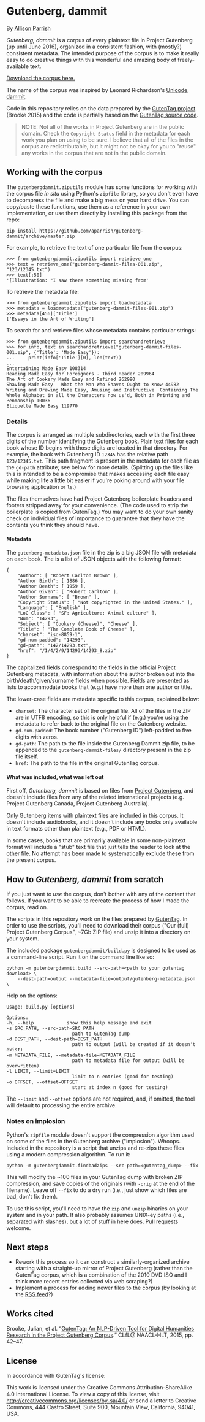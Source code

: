 # Gutenberg, dammit

By [Allison Parrish](http://www.decontextualize.com/)

*Gutenberg, dammit* is a corpus of every plaintext file in Project Gutenberg (up
until June 2016), organized in a consistent fashion, with (mostly?) consistent
metadata. The intended purpose of the corpus is to make it really easy to do
creative things with this wonderful and amazing body of freely-available text.

[Download the corpus here.](TK)

The name of the corpus was inspired by Leonard Richardson's [Unicode,
dammit](https://www.crummy.com/software/BeautifulSoup/bs4/doc/#unicode-dammit).

Code in this repository relies on the data prepared by the [GutenTag
project](http://www.cs.toronto.edu/~jbrooke/gutentag/) (Brooke 2015) and the
code is partially based on the [GutenTag source
code](https://github.com/julianbrooke/GutenTag).

> NOTE: Not all of the works in Project Gutenberg are in the public domain.
> Check the `Copyright Status` field in the metadata for each work you plan on
> using to be sure. I believe that all of the files in the corpus are
> redistributable, but it might not be okay for you to "reuse" any works in the
> corpus that are not in the public domain.

## Working with the corpus

The `gutenbergdammit.ziputils` module has some functions for working with the
corpus file *in situ* using Python's `zipfile` library, so you don't even have
to decompress the file and make a big mess on your hard drive. You can
copy/paste these functions, use them as a reference in your own implementation,
or use them directly by installing this package from the repo:

    pip install https://github.com/aparrish/gutenberg-dammit/archive/master.zip

For example, to retrieve the text of one particular file from the corpus:

    >>> from gutenbergdammit.ziputils import retrieve_one
    >>> text = retrieve_one("gutenberg-dammit-files-001.zip", "123/12345.txt")
    >>> text[:50]
    '[Illustration: "I saw there something missing from'

To retrieve the metadata file:

    >>> from gutenbergdammit.ziputils import loadmetadata
    >>> metadata = loadmetadata("gutenberg-dammit-files-001.zip")
    >>> metadata[456]['Title']
    ['Essays in the Art of Writing']

To search for and retrieve files whose metadata contains particular strings:

    >>> from gutenbergdammit.ziputils import searchandretrieve
    >>> for info, text in searchandretrieve("gutenberg-dammit-files-001.zip", {'Title': 'Made Easy'}):
    ...     print(info['Title'][0], len(text))
    ... 
    Entertaining Made Easy 108314
    Reading Made Easy for Foreigners - Third Reader 209964
    The Art of Cookery Made Easy and Refined 262990
    Shaving Made Easy	What the Man Who Shaves Ought to Know 44982
    Writing and Drawing Made Easy, Amusing and Instructive	Containing The Whole Alphabet in all the Characters now	us'd, Both in Printing and Penmanship 10036
    Etiquette Made Easy 119770

### Details

The corpus is arranged as multiple subdirectories, each with the first three
digits of the number identifying the Gutenberg book. Plain text files for each
book whose ID begins with those digits are located in that directory. For
example, the book with Gutenberg ID `12345` has the relative path
`123/12345.txt`. This path fragment is present in the metadata for each file as
the `gd-path` attribute; see below for more details. (Splitting up the files
like this is intended to be a compromise that makes accessing each file easy
while making life a little bit easier if you're poking around with your file
browsing application or `ls`.)

The files themselves have had Project Gutenberg boilerplate headers and footers
stripped away for your convenience. (The code used to strip the boilerplate is
copied from GutenTag.) You may want to do your own sanity check on individual
files of importance to guarantee that they have the contents you think they
should have.

#### Metadata

The `gutenberg-metadata.json` file in the zip is a big JSON file with metadata on
each book. The is a list of JSON objects with the following format:

    {
        "Author": [ "Robert Carlton Brown" ],
        "Author Birth": [ 1886 ],
        "Author Death": [ 1959 ],
        "Author Given": [ "Robert Carlton" ],
        "Author Surname": [ "Brown" ],
        "Copyright Status": [ "Not copyrighted in the United States." ],
        "Language": [ "English" ],
        "LoC Class": [ "SF: Agriculture: Animal culture" ],
        "Num": "14293",
        "Subject": [ "Cookery (Cheese)", "Cheese" ],
        "Title": [ "The Complete Book of Cheese" ],
        "charset": "iso-8859-1",
        "gd-num-padded": "14293",
        "gd-path": "142/14293.txt",
        "href": "/1/4/2/9/14293/14293_8.zip"
    }

The capitalized fields correspond to the fields in the official Project
Gutenberg metadata, with information about the author broken out into the
birth/death/given/surname fields when possible. Fields are presented as lists
to accommodate books that (e.g.) have more than one author or title.

The lower-case fields are metadata specific to this corpus, explained below:

* `charset`: The character set of the original file. All of the files in the
  ZIP are in UTF8 encoding, so this is only helpful if (e.g.) you're using the
  metadata to refer back to the original file on the Gutenberg website.
* `gd-num-padded`: The book number ("Gutenberg ID") left-padded to five digits
  with zeros.
* `gd-path`: The path to the file inside the Gutenberg Dammit zip file,
  to be appended to the `gutenberg-dammit-files/` directory present in the zip
  file itself.
* `href`: The path to the file in the original GutenTag corpus.

#### What was included, what was left out

First off, *Gutenberg, dammit* is based on files from [Project
Gutenberg](http://www.gutenberg.org/), and doesn't include files from any of
the related international projects (e.g. Project Gutenberg Canada, Project
Gutenberg Australia).

Only Gutenberg items with plaintext files are included in this corpus. It
doesn't include audiobooks, and it doesn't include any books only available
in text formats other than plaintext (e.g., PDF or HTML).

In some cases, books that are primarily available in some non-plaintext format
will include a "stub" text file that just tells the reader to look at the other
file. No attempt has been made to systematically exclude these from the present
corpus.

## How to *Gutenberg, dammit* from scratch

If you just want to *use* the corpus, don't bother with any of the content that
follows. If you want to be able to recreate the process of how I made the
corpus, read on.

The scripts in this repository work on the files prepared by
[GutenTag](http://www.cs.toronto.edu/~jbrooke/gutentag/download.html). In order
to use the scripts, you'll need to download their corpus ("Our (full) Project
Gutenberg Corpus", ~7Gb ZIP file) and unzip it into a directory on your system.

The included package `gutenbergdammit/build.py` is designed to be used as a
command-line script. Run it on the command line like so:

    python -m gutenbergdammit.build --src-path=<path to your gutentag download> \
        --dest-path=output --metadata-file=output/gutenberg-metadata.json \

Help on the options:

    Usage: build.py [options]

    Options:
    -h, --help            show this help message and exit
    -s SRC_PATH, --src-path=SRC_PATH
                            path to GutenTag dump
    -d DEST_PATH, --dest-path=DEST_PATH
                            path to output (will be created if it doesn't exist)
    -m METADATA_FILE, --metadata-file=METADATA_FILE
                            path to metadata file for output (will be overwritten)
    -l LIMIT, --limit=LIMIT
                            limit to n entries (good for testing)
    -o OFFSET, --offset=OFFSET
                            start at index n (good for testing)

The `--limit` and `--offset` options are not required, and, if omitted, the
tool will default to processing the entire archive.

### Notes on implosion

Python's `zipfile` module doesn't support the compression algorithm used on
some of the files in the Gutenberg archive ("implosion"). Whoops. Included in
the repository is a script that unzips and re-zips these files using a modern
compression algorithm. To run it:

    python -m gutenbergdammit.findbadzips --src-path=<gutentag_dump> --fix

This will modify the ~100 files in your GutenTag dump with broken ZIP
compression, and save copies of the originals (with `-orig` at the end of the
filename). Leave off `--fix` to do a dry run (i.e., just show which files are
bad, don't fix them).

To use this script, you'll need to have the `zip` and `unzip` binaries on your
system and in your path. It also probably assumes UNIX-ey paths (i.e.,
separated with slashes), but a lot of stuff in here does. Pull requests
welcome.

## Next steps

* Rework this process so it can construct a similarly-organized archive
  starting with a straight-up mirror of Project Gutenberg (rather than the
  GutenTag corpus, which is a combination of the 2010 DVD ISO and I think more
  recent entries collected via web scraping?)
* Implement a process for adding newer files to the corpus (by looking at the
  [RSS feed](http://www.gutenberg.org/wiki/Gutenberg:Feeds)?)

## Works cited

Brooke, Julian, et al. “[GutenTag: An NLP-Driven Tool for Digital Humanities
Research in the Project Gutenberg
Corpus](http://www.cs.toronto.edu/pub/gh/Brooke-etal-2015-CLfL.pdf).” CLfL@
NAACL-HLT, 2015, pp. 42–47.

## License

In accordance with GutenTag's license:

This work is licensed under the Creative Commons Attribution-ShareAlike 4.0
International License. To view a copy of this license, visit
http://creativecommons.org/licenses/by-sa/4.0/ or send a letter to Creative
Commons, 444 Castro Street, Suite 900, Mountain View, California, 94041, USA.

